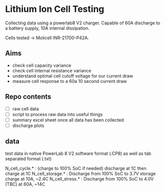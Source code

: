 # Lithium Ion Cell Testing

Collecting data using a powerlab8 V2 charger. Capable of 60A discharge to a battery supply, 10A internal dissipation.

Cells tested -> Molicell INR-21700-P42A.

## Aims
- check cell capacity variance
- check cell internal resistance variance
- understand optimal cell cutoff voltage for our current draw
- measure cell response to a 60a 10 second current draw

## Repo contents
- [ ] raw cell data
- [ ] script to process raw data into useful things
- [ ] summary excel sheet once all data has been collected
- [ ] discharge plots 

## data

test data in native PowerLab 8 V2 software format (.CP8) as well as tab separated format (.txt)

N_cell_cycle.*      :   (charge to 100% SoC if needed) discharge at 1C then charge at 1C
N_cell_storage.*    :   Discharge from 100% SoC to 3.7V storage charge at 10A, ~2.4C
N_cell_stress.*     :   Discharge from 100% SoC to 4.0V (TBC) at 60A, ~14C
